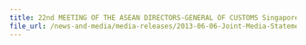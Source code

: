 ```yaml
---
title: 22nd MEETING OF THE ASEAN DIRECTORS-GENERAL OF CUSTOMS Singapore, 4-6 June 2013
file_url: /news-and-media/media-releases/2013-06-06-Joint-Media-Statement.pdf
---
```

